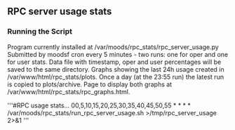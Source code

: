 ## RPC server usage stats

### Running the Script

Program currently installed at /var/moods/rpc_stats/rpc_server_usage.py
Submitted by moodsf cron every 5 minutes - two runs: one for oper and one for user stats.
Data file with timestamp, oper and user percentages will be saved to the same directory.
Graphs showing the last 24h usage created in /var/www/html/rpc_stats/plots.
Once a day (at the 23:55 run) the latest run is copied to plots/archive.
Page to display both graphs at /var/www/html/rpc_stats/rpc_graphs.html.

'''#RPC usage stats...
00,5,10,15,20,25,30,35,40,45,50,55 * * * * /var/moods/rpc_stats/run_rpc_server_usage.sh >/tmp/rpc_server_usage 2>&1
'''


